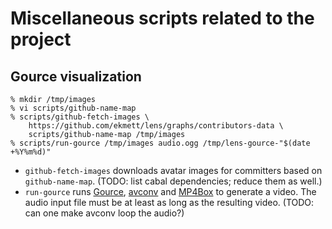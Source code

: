 # Miscellaneous scripts related to the project

## Gource visualization

```console
% mkdir /tmp/images
% vi scripts/github-name-map
% scripts/github-fetch-images \
    https://github.com/ekmett/lens/graphs/contributors-data \
    scripts/github-name-map /tmp/images
% scripts/run-gource /tmp/images audio.ogg /tmp/lens-gource-"$(date +%Y%m%d)"
```

* `github-fetch-images` downloads avatar images for committers based on
  `github-name-map`. (TODO: list cabal dependencies; reduce them as well.)
* `run-gource` runs [Gource][], [avconv][] and [MP4Box][] to generate a video.
  The audio input file must be at least as long as the resulting video. (TODO:
  can one make avconv loop the audio?)

[Gource]: http://code.google.com/p/gource/
[avconv]: http://libav.org/avconv.html
[MP4Box]: http://gpac.wp.mines-telecom.fr/mp4box/

